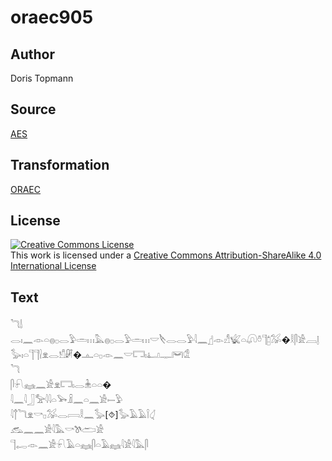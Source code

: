 # oraec905

## Author

Doris Topmann

## Source

[AES](https://github.com/simondschweitzer/aes)

## Transformation

[ORAEC](https://oraec.github.io/)

## License

<a rel="license" href="http://creativecommons.org/licenses/by-sa/4.0/"><img alt="Creative Commons License" style="border-width:0" src="https://i.creativecommons.org/l/by-sa/4.0/88x31.png" /></a><br />This work is licensed under a <a rel="license" href="http://creativecommons.org/licenses/by-sa/4.0/">Creative Commons Attribution-ShareAlike 4.0 International License</a>

## Text

𓆓𓌃<br>
𓂋𓏤𓈖𓁹𓏏𓐍𓊪𓂋𓅱𓏛𓏥𓅓𓐍𓊪𓂋𓅱𓏛𓏥𓎟𓌸𓂋𓂋𓅱𓇋𓈖𓊨𓁹𓀭𓆤𓏏𓋨𓏊𓊹𓉺𓅮�𓎛𓋴𓀀𓐙𓊤𓅭𓏤𓏏𓊹𓊹𓍛𓁷𓂋𓀸𓏞�𓊵𓏏𓊪𓁹𓈖𓎟𓉐𓏤𓂞𓊃𓋞𓁘<br>
𓆓<br>
𓋴𓍯𓈐𓈖𓀀𓁷𓉐𓏤𓂋𓇔𓏏𓏏�<br>
𓇋𓈖𓇋𓃀𓅡𓇋𓇋𓏏𓅨𓏎𓈖𓏏𓈖𓀀𓍿𓅱<br>
𓇋𓐩𓆓𓁷𓎡𓊪𓅮𓂋𓇯𓎛𓈖𓅭[⯑]𓅭𓄿𓄿𓌉𓋑<br>
𓃹𓈖𓈖𓀀𓇋𓅓𓎡𓌗𓂧𓀀<br>
𓊹𓉻𓁹𓈖𓀀𓍯𓄿𓏏𓈐𓋴𓏏𓄿𓈐𓇋𓀀𓇋𓅓𓋴<br>
